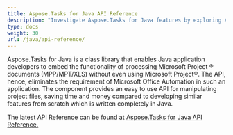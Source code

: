 ```yaml
---
title: Aspose.Tasks for Java API Reference
description: "Investigate Aspose.Tasks for Java features by exploring API reference documentation and create, modify, save or export MPP or Primavera (XER/XML) files without using of Microsoft Project."
type: docs
weight: 30
url: /java/api-reference/
---
```


Aspose.Tasks for Java is a class library that enables Java application developers to embed the functionality of processing Microsoft Project ® documents (MPP/MPT/XLS) without even using Microsoft Project®. The API, hence, eliminates the requirement of Microsoft Office Automation in such an application. The component provides an easy to use API for manipulating project files, saving time and money compared to developing similar features from scratch which is written completely in Java.

The latest API Reference can be found at [Aspose.Tasks for Java API Reference.](https://apireference.aspose.com/tasks/java)
